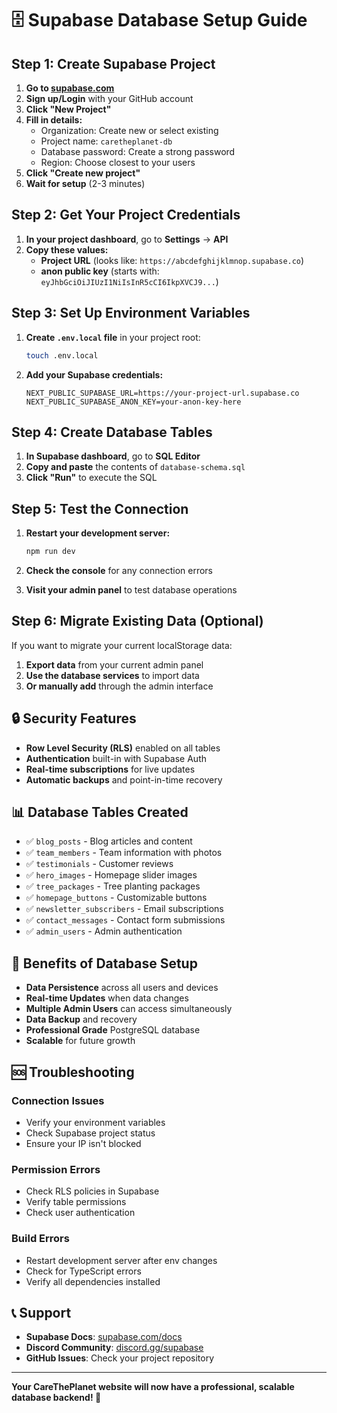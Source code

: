 # 🗄️ Supabase Database Setup Guide

## **Step 1: Create Supabase Project**

1. **Go to [supabase.com](https://supabase.com)**
2. **Sign up/Login** with your GitHub account
3. **Click "New Project"**
4. **Fill in details:**
   - Organization: Create new or select existing
   - Project name: `caretheplanet-db`
   - Database password: Create a strong password
   - Region: Choose closest to your users
5. **Click "Create new project"**
6. **Wait for setup** (2-3 minutes)

## **Step 2: Get Your Project Credentials**

1. **In your project dashboard**, go to **Settings** → **API**
2. **Copy these values:**
   - **Project URL** (looks like: `https://abcdefghijklmnop.supabase.co`)
   - **anon public key** (starts with: `eyJhbGciOiJIUzI1NiIsInR5cCI6IkpXVCJ9...`)

## **Step 3: Set Up Environment Variables**

1. **Create `.env.local` file** in your project root:
   ```bash
   touch .env.local
   ```

2. **Add your Supabase credentials:**
   ```env
   NEXT_PUBLIC_SUPABASE_URL=https://your-project-url.supabase.co
   NEXT_PUBLIC_SUPABASE_ANON_KEY=your-anon-key-here
   ```

## **Step 4: Create Database Tables**

1. **In Supabase dashboard**, go to **SQL Editor**
2. **Copy and paste** the contents of `database-schema.sql`
3. **Click "Run"** to execute the SQL

## **Step 5: Test the Connection**

1. **Restart your development server:**
   ```bash
   npm run dev
   ```

2. **Check the console** for any connection errors
3. **Visit your admin panel** to test database operations

## **Step 6: Migrate Existing Data (Optional)**

If you want to migrate your current localStorage data:

1. **Export data** from your current admin panel
2. **Use the database services** to import data
3. **Or manually add** through the admin interface

## **🔒 Security Features**

- **Row Level Security (RLS)** enabled on all tables
- **Authentication** built-in with Supabase Auth
- **Real-time subscriptions** for live updates
- **Automatic backups** and point-in-time recovery

## **📊 Database Tables Created**

- ✅ `blog_posts` - Blog articles and content
- ✅ `team_members` - Team information with photos
- ✅ `testimonials` - Customer reviews
- ✅ `hero_images` - Homepage slider images
- ✅ `tree_packages` - Tree planting packages
- ✅ `homepage_buttons` - Customizable buttons
- ✅ `newsletter_subscribers` - Email subscriptions
- ✅ `contact_messages` - Contact form submissions
- ✅ `admin_users` - Admin authentication

## **🚀 Benefits of Database Setup**

- **Data Persistence** across all users and devices
- **Real-time Updates** when data changes
- **Multiple Admin Users** can access simultaneously
- **Data Backup** and recovery
- **Professional Grade** PostgreSQL database
- **Scalable** for future growth

## **🆘 Troubleshooting**

### **Connection Issues**
- Verify your environment variables
- Check Supabase project status
- Ensure your IP isn't blocked

### **Permission Errors**
- Check RLS policies in Supabase
- Verify table permissions
- Check user authentication

### **Build Errors**
- Restart development server after env changes
- Check for TypeScript errors
- Verify all dependencies installed

## **📞 Support**

- **Supabase Docs**: [supabase.com/docs](https://supabase.com/docs)
- **Discord Community**: [discord.gg/supabase](https://discord.gg/supabase)
- **GitHub Issues**: Check your project repository

---

**Your CareThePlanet website will now have a professional, scalable database backend! 🎉** 